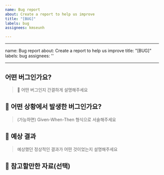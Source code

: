 ```yaml
---
name: Bug report
about: Create a report to help us improve
title: "[BUG]"
labels: bug
assignees: kmseunh

---
```


---
name: Bug report
about: Create a report to help us improve
title: "[BUG]"
labels: bug
assignees: ''

---

## 어떤 버그인가요?

> :monocle_face: 어떤 버그인지 간결하게 설명해주세요

## :bug: 어떤 상황에서 발생한 버그인가요?

> (가능하면) Given-When-Then 형식으로 서술해주세요

## :rocket: 예상 결과

> 예상했던 정상적인 결과가 어떤 것이었는지 설명해주세요

## :page_facing_up: 참고할만한 자료(선택)
